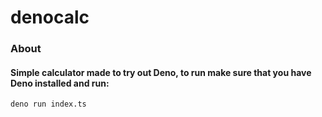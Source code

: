 # denocalc

### About
#### Simple calculator made to try out Deno, to run make sure that you have Deno installed and run:
```bash
deno run index.ts
```
